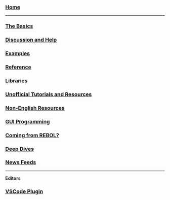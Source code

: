 ### [Home](https://github.com/red/red/wiki)

***

### [The Basics](https://github.com/red/red/wiki/The-Basics)

### [Discussion and Help](https://github.com/red/red/wiki/Discussion-and-Help)

### [Examples](https://github.com/red/red/wiki/Examples)

### [Reference](https://github.com/red/red/wiki/Reference)

### [Libraries](https://github.com/red/red/wiki/Libraries)

### [Unofficial Tutorials and Resources](https://github.com/red/red/wiki/Unofficial-Tutorials-and-Resources)

### [Non-English Resources](https://github.com/red/red/wiki/Non-English-Resources)

### [GUI Programming](https://github.com/red/wiki/%5BLINKS%5D-GUI-Programming)

### [Coming from REBOL?](https://github.com/red/red/wiki/Coming-from-REBOL)

### [Deep Dives](https://github.com/red/red/wiki/Deep-Dives)

### [News Feeds](https://github.com/red/red/wiki/News-Feeds)
***
**Editors**
### [VSCode Plugin](https://github.com/red/red/wiki/Visual-Studio-Code-Plugin)

